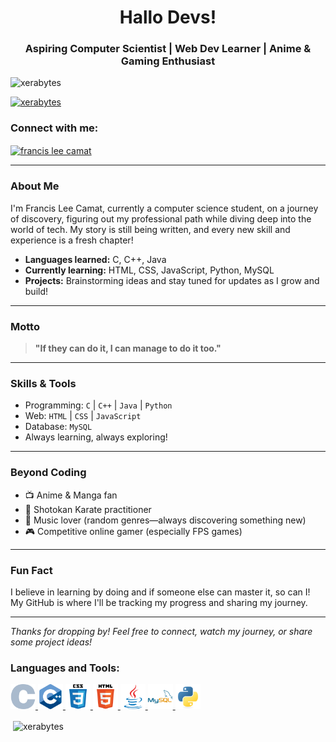 <h1 align="center"> Hallo Devs!</h1>

<h3 align="center">Aspiring Computer Scientist | Web Dev Learner | Anime & Gaming Enthusiast</h3>
<p align="left"> <img src="https://komarev.com/ghpvc/?username=xerabytes&label=Profile%20views&color=0e75b6&style=flat" alt="xerabytes" /> </p>
<p align="left"> <a href="https://github.com/ryo-ma/github-profile-trophy"><img src="https://github-profile-trophy.vercel.app/?username=xerabytes" alt="xerabytes" /></a> </p>
<h3 align="left">Connect with me:</h3>
<p align="left">
<a href="https://fb.com/francislee.camat" target="blank"><img align="center" src="https://raw.githubusercontent.com/rahuldkjain/github-profile-readme-generator/master/src/images/icons/Social/facebook.svg" alt="francis lee camat" height="30" width="40" /></a>
</p>

---

###  About Me

I'm Francis Lee Camat, currently a computer science student, on a journey of discovery, figuring out my professional path while diving deep into the world of tech. My story is still being written, and every new skill and experience is a fresh chapter!

- **Languages learned:** C, C++, Java
- **Currently learning:** HTML, CSS, JavaScript, Python, MySQL
- **Projects:** Brainstorming ideas and stay tuned for updates as I grow and build!

---

###  Motto

> **"If they can do it, I can manage to do it too."**

---

###  Skills & Tools

- Programming: `C` | `C++` | `Java` | `Python`
- Web: `HTML` | `CSS` | `JavaScript`
- Database: `MySQL`
- Always learning, always exploring!

---

###  Beyond Coding

- 📺 Anime & Manga fan
- 🥋 Shotokan Karate practitioner
- 🎵 Music lover (random genres—always discovering something new)
- 🎮 Competitive online gamer (especially FPS games)

---

###  Fun Fact

I believe in learning by doing and if someone else can master it, so can I! My GitHub is where I'll be tracking my progress and sharing my journey.

---

_Thanks for dropping by! Feel free to connect, watch my journey, or share some project ideas!_
<h3 align="left">Languages and Tools:</h3>
<p align="left"> <a href="https://www.cprogramming.com/" target="_blank" rel="noreferrer"> <img src="https://raw.githubusercontent.com/devicons/devicon/master/icons/c/c-original.svg" alt="c" width="40" height="40"/> </a> <a href="https://www.w3schools.com/cpp/" target="_blank" rel="noreferrer"> <img src="https://raw.githubusercontent.com/devicons/devicon/master/icons/cplusplus/cplusplus-original.svg" alt="cplusplus" width="40" height="40"/> </a> <a href="https://www.w3schools.com/css/" target="_blank" rel="noreferrer"> <img src="https://raw.githubusercontent.com/devicons/devicon/master/icons/css3/css3-original-wordmark.svg" alt="css3" width="40" height="40"/> </a> <a href="https://www.w3.org/html/" target="_blank" rel="noreferrer"> <img src="https://raw.githubusercontent.com/devicons/devicon/master/icons/html5/html5-original-wordmark.svg" alt="html5" width="40" height="40"/> </a> <a href="https://www.java.com" target="_blank" rel="noreferrer"> <img src="https://raw.githubusercontent.com/devicons/devicon/master/icons/java/java-original.svg" alt="java" width="40" height="40"/> </a> <a href="https://www.mysql.com/" target="_blank" rel="noreferrer"> <img src="https://raw.githubusercontent.com/devicons/devicon/master/icons/mysql/mysql-original-wordmark.svg" alt="mysql" width="40" height="40"/> </a> <a href="https://www.python.org" target="_blank" rel="noreferrer"> <img src="https://raw.githubusercontent.com/devicons/devicon/master/icons/python/python-original.svg" alt="python" width="40" height="40"/> </a> </p>

<p>&nbsp;<img align="center" src="https://github-readme-stats.vercel.app/api?username=xerabytes&show_icons=true&theme=radical&locale=en" alt="xerabytes" /></p>
